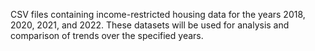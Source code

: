 CSV files containing income-restricted housing data for the years 2018, 2020, 2021, and 2022. These datasets will be used for analysis and comparison of trends over the specified years.
